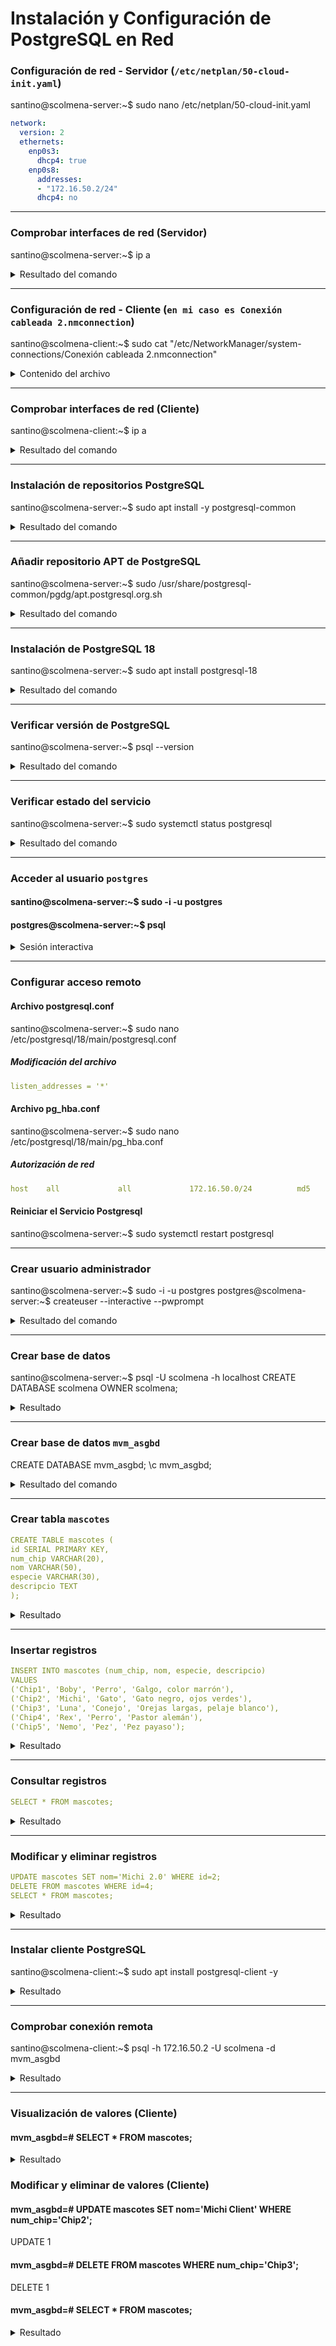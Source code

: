 # Instalación y Configuración de PostgreSQL en Red

### Configuración de red - Servidor (`/etc/netplan/50-cloud-init.yaml`)

santino@scolmena-server:~$ sudo nano /etc/netplan/50-cloud-init.yaml

```yaml
network:
  version: 2
  ethernets:
    enp0s3:
      dhcp4: true
    enp0s8:
      addresses:
      - "172.16.50.2/24"
      dhcp4: no
```

---

### Comprobar interfaces de red (Servidor)

santino@scolmena-server:~$ ip a
<details>
<summary>Resultado del comando</summary>
  
```

1: lo: <LOOPBACK,UP,LOWER_UP> mtu 65536 qdisc noqueue state UNKNOWN group default qlen 1000
    link/loopback 00:00:00:00:00:00 brd 00:00:00:00:00:00
    inet 127.0.0.1/8 scope host lo
       valid_lft forever preferred_lft forever
    inet6 ::1/128 scope host noprefixroute 
       valid_lft forever preferred_lft forever
2: enp0s3: <BROADCAST,MULTICAST,UP,LOWER_UP> mtu 1500 qdisc fq_codel state UP group default qlen 1000
    link/ether 08:00:27:27:3c:b0 brd ff:ff:ff:ff:ff:ff
    inet 10.0.2.15/24 metric 100 brd 10.0.2.255 scope global dynamic enp0s3
       valid_lft 86033sec preferred_lft 86033sec
    inet6 fd17:625c:f037:2:a00:27ff:fe27:3cb0/64 scope global dynamic mngtmpaddr noprefixroute 
       valid_lft 86324sec preferred_lft 14324sec
    inet6 fe80::a00:27ff:fe27:3cb0/64 scope link 
       valid_lft forever preferred_lft forever
3: enp0s8: <BROADCAST,MULTICAST,UP,LOWER_UP> mtu 1500 qdisc fq_codel state UP group default qlen 1000
    link/ether 08:00:27:1b:9c:ba brd ff:ff:ff:ff:ff:ff
    inet 172.16.50.2/24 brd 172.16.50.255 scope global enp0s8
       valid_lft forever preferred_lft forever
    inet6 fe80::a00:27ff:fe1b:9cba/64 scope link 
       valid_lft forever preferred_lft forever
```
</details>


---

### Configuración de red - Cliente (`en mi caso es Conexión cableada 2.nmconnection`)

santino@scolmena-client:~$ sudo cat "/etc/NetworkManager/system-connections/Conexión cableada 2.nmconnection"
<details>
<summary>Contenido del archivo</summary>

```
[connection]
id=Conexión cableada 2
uuid=1c198e9b-7663-3249-8bb7-eeee2129a503
type=ethernet
interface-name=enp0s8
timestamp=1760991774

[ipv4]
address1=172.16.50.3/24
method=manual

[ipv6]
addr-gen-mode=stable-privacy
method=auto
```
</details>

---

### Comprobar interfaces de red (Cliente)

santino@scolmena-client:~$ ip a
<details>
<summary>Resultado del comando</summary>

  ```
1: lo: <LOOPBACK,UP,LOWER_UP> mtu 65536 qdisc noqueue state UNKNOWN group default qlen 1000
    link/loopback 00:00:00:00:00:00 brd 00:00:00:00:00:00
    inet 127.0.0.1/8 scope host lo
       valid_lft forever preferred_lft forever
    inet6 ::1/128 scope host 
       valid_lft forever preferred_lft forever
2: enp0s3: <BROADCAST,MULTICAST,UP,LOWER_UP> mtu 1500 qdisc fq_codel state UP group default qlen 1000
    link/ether 08:00:27:29:b9:1d brd ff:ff:ff:ff:ff:ff
    inet 10.0.2.15/24 brd 10.0.2.255 scope global dynamic noprefixroute enp0s3
       valid_lft 85906sec preferred_lft 85906sec
    inet6 fd17:625c:f037:2:7a83:98e0:a7b3:6bc6/64 scope global temporary dynamic 
       valid_lft 86390sec preferred_lft 14390sec
    inet6 fd17:625c:f037:2:277f:1c4c:a07c:c989/64 scope global dynamic mngtmpaddr noprefixroute 
       valid_lft 86390sec preferred_lft 14390sec
    inet6 fe80::1194:43a3:57e1:1162/64 scope link noprefixroute 
       valid_lft forever preferred_lft forever
3: enp0s8: <BROADCAST,MULTICAST,UP,LOWER_UP> mtu 1500 qdisc fq_codel state UP group default qlen 1000
    link/ether 08:00:27:24:dd:23 brd ff:ff:ff:ff:ff:ff
    inet 172.16.50.3/24 brd 172.16.50.255 scope global noprefixroute enp0s8
       valid_lft forever preferred_lft forever
    inet6 fe80::1d07:ed13:b776:21dd/64 scope link noprefixroute 
       valid_lft forever preferred_lft forever
```
</details>

---

### Instalación de repositorios PostgreSQL

santino@scolmena-server:~$ sudo apt install -y postgresql-common
<details>
<summary>Resultado del comando</summary>
  
  ```
Leyendo lista de paquetes... Hecho
Creando árbol de dependencias... Hecho
Leyendo la información de estado... Hecho
Se instalarán los siguientes paquetes adicionales:
  libcommon-sense-perl libjson-perl libjson-xs-perl libtypes-serialiser-perl postgresql-client-common ssl-cert
Se instalarán los siguientes paquetes NUEVOS:
  libcommon-sense-perl libjson-perl libjson-xs-perl libtypes-serialiser-perl postgresql-client-common postgresql-common ssl-cert
0 actualizados, 7 nuevos se instalarán, 0 para eliminar y 1 no actualizados.
Se necesita descargar 413 kB de archivos.
Se utilizarán 1.394 kB de espacio de disco adicional después de esta operación.
Des:1 http://archive.ubuntu.com/ubuntu noble/main amd64 libjson-perl all 4.10000-1 [81,9 kB]
Des:2 http://archive.ubuntu.com/ubuntu noble-updates/main amd64 postgresql-client-common all 257build1.1 [36,4 kB]
Des:3 http://archive.ubuntu.com/ubuntu noble/main amd64 ssl-cert all 1.1.2ubuntu1 [17,8 kB]
Des:4 http://archive.ubuntu.com/ubuntu noble-updates/main amd64 postgresql-common all 257build1.1 [161 kB]
Des:5 http://archive.ubuntu.com/ubuntu noble/main amd64 libcommon-sense-perl amd64 3.75-3build3 [20,4 kB]
Des:6 http://archive.ubuntu.com/ubuntu noble/main amd64 libtypes-serialiser-perl all 1.01-1 [11,6 kB]
Des:7 http://archive.ubuntu.com/ubuntu noble-updates/main amd64 libjson-xs-perl amd64 4.040-0ubuntu0.24.04.1 [83,7 kB]
Descargados 413 kB en 0s (1.071 kB/s)   
Preconfigurando paquetes ...
Seleccionando el paquete libjson-perl previamente no seleccionado.
(Leyendo la base de datos ... 125341 ficheros o directorios instalados actualmente.)
Preparando para desempaquetar .../0-libjson-perl_4.10000-1_all.deb ...
Desempaquetando libjson-perl (4.10000-1) ...
Seleccionando el paquete postgresql-client-common previamente no seleccionado.
Preparando para desempaquetar .../1-postgresql-client-common_257build1.1_all.deb ...
Desempaquetando postgresql-client-common (257build1.1) ...
Seleccionando el paquete ssl-cert previamente no seleccionado.
Preparando para desempaquetar .../2-ssl-cert_1.1.2ubuntu1_all.deb ...
Desempaquetando ssl-cert (1.1.2ubuntu1) ...
Seleccionando el paquete postgresql-common previamente no seleccionado.
Preparando para desempaquetar .../3-postgresql-common_257build1.1_all.deb ...
Añadiendo `desviación de /usr/bin/pg_config a /usr/bin/pg_config.libpq-dev por postgresql-common'
Desempaquetando postgresql-common (257build1.1) ...
Seleccionando el paquete libcommon-sense-perl:amd64 previamente no seleccionado.
Preparando para desempaquetar .../4-libcommon-sense-perl_3.75-3build3_amd64.deb ...
Desempaquetando libcommon-sense-perl:amd64 (3.75-3build3) ...
Seleccionando el paquete libtypes-serialiser-perl previamente no seleccionado.
Preparando para desempaquetar .../5-libtypes-serialiser-perl_1.01-1_all.deb ...
Desempaquetando libtypes-serialiser-perl (1.01-1) ...
Seleccionando el paquete libjson-xs-perl previamente no seleccionado.
Preparando para desempaquetar .../6-libjson-xs-perl_4.040-0ubuntu0.24.04.1_amd64.deb ...
Desempaquetando libjson-xs-perl (4.040-0ubuntu0.24.04.1) ...
Configurando postgresql-client-common (257build1.1) ...
Configurando libcommon-sense-perl:amd64 (3.75-3build3) ...
Configurando ssl-cert (1.1.2ubuntu1) ...
Configurando libtypes-serialiser-perl (1.01-1) ...
Configurando libjson-perl (4.10000-1) ...
Configurando libjson-xs-perl (4.040-0ubuntu0.24.04.1) ...
Configurando postgresql-common (257build1.1) ...

Creating config file /etc/postgresql-common/createcluster.conf with new version
Building PostgreSQL dictionaries from installed myspell/hunspell packages...
Removing obsolete dictionary files:
Created symlink /etc/systemd/system/multi-user.target.wants/postgresql.service → /usr/lib/systemd/system/postgresql.service.
Procesando disparadores para man-db (2.12.0-4build2) ...
Scanning processes...                                                                                                                                                                                       
Scanning linux images...                                                                                                                                                                                    

Running kernel seems to be up-to-date.

No services need to be restarted.

No containers need to be restarted.

No user sessions are running outdated binaries.

No VM guests are running outdated hypervisor (qemu) binaries on this host.

```
</details>

---

### Añadir repositorio APT de PostgreSQL

santino@scolmena-server:~$ sudo /usr/share/postgresql-common/pgdg/apt.postgresql.org.sh
<details>
<summary>Resultado del comando</summary>

  ```
This script will enable the PostgreSQL APT repository on apt.postgresql.org on
your system. The distribution codename used will be noble-pgdg.

Press Enter to continue, or Ctrl-C to abort.

Using keyring /usr/share/postgresql-common/pgdg/apt.postgresql.org.gpg
Writing /etc/apt/sources.list.d/pgdg.sources ...

Running apt-get update ...
Des:1 https://apt.postgresql.org/pub/repos/apt noble-pgdg InRelease [107 kB]
Obj:2 http://archive.ubuntu.com/ubuntu noble InRelease                                                              
Obj:3 http://security.ubuntu.com/ubuntu noble-security InRelease                
Obj:4 http://archive.ubuntu.com/ubuntu noble-updates InRelease
Obj:5 http://archive.ubuntu.com/ubuntu noble-backports InRelease
Des:6 https://apt.postgresql.org/pub/repos/apt noble-pgdg/main amd64 Packages [350 kB]
Descargados 457 kB en 1s (806 kB/s)
Leyendo lista de paquetes... Hecho

You can now start installing packages from apt.postgresql.org.

Have a look at https://wiki.postgresql.org/wiki/Apt for more information;
most notably the FAQ at https://wiki.postgresql.org/wiki/Apt/FAQ

```
</details>

---

### Instalación de PostgreSQL 18

santino@scolmena-server:~$ sudo apt install postgresql-18
<details>
<summary>Resultado del comando</summary>

  ```
Leyendo lista de paquetes... Hecho
Creando árbol de dependencias... Hecho
Leyendo la información de estado... Hecho
Se instalarán los siguientes paquetes adicionales:
  libllvm19 libpq5 liburing2 postgresql-18-jit postgresql-client-18 postgresql-client-common postgresql-common
Paquetes sugeridos:
  libpq-oauth postgresql-doc-18
Se instalarán los siguientes paquetes NUEVOS:
  libllvm19 libpq5 liburing2 postgresql-18 postgresql-18-jit postgresql-client-18
Se actualizarán los siguientes paquetes:
  postgresql-client-common postgresql-common
2 actualizados, 6 nuevos se instalarán, 0 para eliminar y 1 no actualizados.
Se necesita descargar 48,6 MB de archivos.
Se utilizarán 201 MB de espacio de disco adicional después de esta operación.
¿Desea continuar? [S/n] s
Des:1 https://apt.postgresql.org/pub/repos/apt noble-pgdg/main amd64 postgresql-common all 285.pgdg24.04+1 [112 kB]
Des:2 https://apt.postgresql.org/pub/repos/apt noble-pgdg/main amd64 postgresql-client-common all 285.pgdg24.04+1 [47,9 kB]
Des:3 https://apt.postgresql.org/pub/repos/apt noble-pgdg/main amd64 libpq5 amd64 18.0-1.pgdg24.04+3 [248 kB]
Des:4 https://apt.postgresql.org/pub/repos/apt noble-pgdg/main amd64 postgresql-client-18 amd64 18.0-1.pgdg24.04+3 [2.091 kB]
Des:5 http://archive.ubuntu.com/ubuntu noble-updates/main amd64 libllvm19 amd64 1:19.1.1-1ubuntu1~24.04.2 [28,7 MB]
Des:6 https://apt.postgresql.org/pub/repos/apt noble-pgdg/main amd64 postgresql-18 amd64 18.0-1.pgdg24.04+3 [7.516 kB]
Des:7 https://apt.postgresql.org/pub/repos/apt noble-pgdg/main amd64 postgresql-18-jit amd64 18.0-1.pgdg24.04+3 [9.861 kB]
Des:8 http://archive.ubuntu.com/ubuntu noble/main amd64 liburing2 amd64 2.5-1build1 [21,1 kB]
Descargados 48,6 MB en 3s (17,5 MB/s)
Preconfigurando paquetes ...
(Leyendo la base de datos ... 125573 ficheros o directorios instalados actualmente.)
Preparando para desempaquetar .../0-postgresql-common_285.pgdg24.04+1_all.deb ...
Dejando `desviación de /usr/bin/pg_config a /usr/bin/pg_config.libpq-dev por postgresql-common'
Desempaquetando postgresql-common (285.pgdg24.04+1) sobre (257build1.1) ...
Preparando para desempaquetar .../1-postgresql-client-common_285.pgdg24.04+1_all.deb ...
Desempaquetando postgresql-client-common (285.pgdg24.04+1) sobre (257build1.1) ...
Seleccionando el paquete libllvm19:amd64 previamente no seleccionado.
Preparando para desempaquetar .../2-libllvm19_1%3a19.1.1-1ubuntu1~24.04.2_amd64.deb ...
Desempaquetando libllvm19:amd64 (1:19.1.1-1ubuntu1~24.04.2) ...
Seleccionando el paquete libpq5:amd64 previamente no seleccionado.
Preparando para desempaquetar .../3-libpq5_18.0-1.pgdg24.04+3_amd64.deb ...
Desempaquetando libpq5:amd64 (18.0-1.pgdg24.04+3) ...
Seleccionando el paquete liburing2:amd64 previamente no seleccionado.
Preparando para desempaquetar .../4-liburing2_2.5-1build1_amd64.deb ...
Desempaquetando liburing2:amd64 (2.5-1build1) ...
Seleccionando el paquete postgresql-client-18 previamente no seleccionado.
Preparando para desempaquetar .../5-postgresql-client-18_18.0-1.pgdg24.04+3_amd64.deb ...
Desempaquetando postgresql-client-18 (18.0-1.pgdg24.04+3) ...
Seleccionando el paquete postgresql-18 previamente no seleccionado.
Preparando para desempaquetar .../6-postgresql-18_18.0-1.pgdg24.04+3_amd64.deb ...
Desempaquetando postgresql-18 (18.0-1.pgdg24.04+3) ...
Seleccionando el paquete postgresql-18-jit previamente no seleccionado.
Preparando para desempaquetar .../7-postgresql-18-jit_18.0-1.pgdg24.04+3_amd64.deb ...
Desempaquetando postgresql-18-jit (18.0-1.pgdg24.04+3) ...
Configurando postgresql-client-common (285.pgdg24.04+1) ...
Removing obsolete conffile /etc/postgresql-common/supported_versions ...
Configurando libllvm19:amd64 (1:19.1.1-1ubuntu1~24.04.2) ...
Configurando libpq5:amd64 (18.0-1.pgdg24.04+3) ...
Configurando postgresql-common (285.pgdg24.04+1) ...
Instalando una nueva versión del fichero de configuración /etc/postgresql-common/pg_upgradecluster.d/analyze ...
Replacing config file /etc/postgresql-common/createcluster.conf with new version
Configurando liburing2:amd64 (2.5-1build1) ...
Configurando postgresql-client-18 (18.0-1.pgdg24.04+3) ...
update-alternatives: utilizando /usr/share/postgresql/18/man/man1/psql.1.gz para proveer /usr/share/man/man1/psql.1.gz (psql.1.gz) en modo automático
Configurando postgresql-18 (18.0-1.pgdg24.04+3) ...
Creating new PostgreSQL cluster 18/main ...
/usr/lib/postgresql/18/bin/initdb -D /var/lib/postgresql/18/main --auth-local peer --auth-host scram-sha-256 --no-instructions
Los archivos de este cluster serán de propiedad del usuario «postgres».
Este usuario también debe ser quien ejecute el proceso servidor.

El cluster será inicializado con configuración regional «es_ES.UTF-8».
La codificación por omisión ha sido por lo tanto definida a «UTF8».
La configuración de búsqueda en texto ha sido definida a «spanish».

Las sumas de verificación en páginas de datos han sido activadas.

corrigiendo permisos en el directorio existente /var/lib/postgresql/18/main ... hecho
creando subdirectorios ... hecho
seleccionando implementación de memoria compartida dinámica ... posix
seleccionando el valor para «max_connections» ... 100
seleccionando el valor para «shared_buffers» ... 128MB
seleccionando el huso horario por omisión ... Etc/UTC
creando archivos de configuración ... hecho
ejecutando script de inicio (bootstrap) ... hecho
realizando inicialización post-bootstrap ... hecho
sincronizando los datos a disco ... hecho
Configurando postgresql-18-jit (18.0-1.pgdg24.04+3) ...
Procesando disparadores para libc-bin (2.39-0ubuntu8.6) ...
Procesando disparadores para man-db (2.12.0-4build2) ...
Scanning processes...                                                                                                                                                                                       
Scanning linux images...                                                                                                                                                                                    

Running kernel seems to be up-to-date.

No services need to be restarted.

No containers need to be restarted.

No user sessions are running outdated binaries.

No VM guests are running outdated hypervisor (qemu) binaries on this host.

```
</details>

---

### Verificar versión de PostgreSQL

santino@scolmena-server:~$ psql --version
<details>
<summary>Resultado del comando</summary>
  
  ```
psql (PostgreSQL) 18.0 (Ubuntu 18.0-1.pgdg24.04+3)
  ```
</details>

---

### Verificar estado del servicio

santino@scolmena-server:~$ sudo systemctl status postgresql
<details>
<summary>Resultado del comando</summary>
  
  ```
● postgresql.service - PostgreSQL RDBMS
     Loaded: loaded (/usr/lib/systemd/system/postgresql.service; enabled; preset: enabled)
     Active: active (exited) since Mon 2025-10-20 20:49:44 UTC; 5min ago
   Main PID: 6556 (code=exited, status=0/SUCCESS)
        CPU: 2ms

oct 20 20:49:44 scolmena-server systemd[1]: Starting postgresql.service - PostgreSQL RDBMS...
oct 20 20:49:44 scolmena-server systemd[1]: Finished postgresql.service - PostgreSQL RDBMS.
```
</details>

---

### Acceder al usuario `postgres`

#### santino@scolmena-server:~$ sudo -i -u postgres
#### postgres@scolmena-server:~$ psql
<details>
<summary>Sesión interactiva</summary>
  
  ```
psql (18.0 (Ubuntu 18.0-1.pgdg24.04+3))
Digite «help» para obtener ayuda.
```
</details>

---

### Configurar acceso remoto
#### Archivo postgresql.conf
santino@scolmena-server:~$ sudo nano /etc/postgresql/18/main/postgresql.conf
##### Modificación del archivo
```yaml
listen_addresses = '*'
```

#### Archivo pg_hba.conf
santino@scolmena-server:~$ sudo nano /etc/postgresql/18/main/pg_hba.conf
##### Autorización de red
```yaml
host    all             all             172.16.50.0/24          md5
```

#### Reiniciar el Servicio Postgresql
santino@scolmena-server:~$ sudo systemctl restart postgresql

---

### Crear usuario administrador

santino@scolmena-server:~$ sudo -i -u postgres
postgres@scolmena-server:~$ createuser --interactive --pwprompt
<details>
<summary>Resultado del comando</summary>
  
  ```
Ingrese el nombre del rol a agregar: scolmena
Ingrese la contraseña para el nuevo rol:
¿Será el nuevo rol un superusuario? (s/n) s
```
</details>

---

### Crear base de datos

santino@scolmena-server:~$ psql -U scolmena -h localhost
CREATE DATABASE scolmena OWNER scolmena;

<details>
<summary>Resultado</summary>
  
  ```
CREATE DATABASE
```
</details>

---

### Crear base de datos `mvm_asgbd`

CREATE DATABASE mvm_asgbd;
\c mvm_asgbd;

<details>
<summary>Resultado del comando</summary>
  
  ```
Conectado a la base de datos «mvm_asgbd» con el usuario «scolmena».
```
</details>

---

### Crear tabla `mascotes`

```yaml
CREATE TABLE mascotes (
id SERIAL PRIMARY KEY,
num_chip VARCHAR(20),
nom VARCHAR(50),
especie VARCHAR(30),
descripcio TEXT
);
```
<details>
<summary>Resultado</summary>
  
  ```
CREATE TABLE
```
</details>

---

### Insertar registros

```yaml
INSERT INTO mascotes (num_chip, nom, especie, descripcio)
VALUES
('Chip1', 'Boby', 'Perro', 'Galgo, color marrón'),
('Chip2', 'Michi', 'Gato', 'Gato negro, ojos verdes'),
('Chip3', 'Luna', 'Conejo', 'Orejas largas, pelaje blanco'),
('Chip4', 'Rex', 'Perro', 'Pastor alemán'),
('Chip5', 'Nemo', 'Pez', 'Pez payaso');
```
<details>
<summary>Resultado</summary>
INSERT 0 5
</details>

---

### Consultar registros

```yaml
SELECT * FROM mascotes;
```
<details>
<summary>Resultado</summary>
  
| id | num_chip | nom  | especie | descripcio                |
|----|----------|------|---------|---------------------------|
| 1  | Chip1    | Boby | Perro   | Galgo, color marrón       |
| 2  | Chip2    | Michi| Gato    | Gato negro, ojos verdes   |
| 3  | Chip3    | Luna | Conejo  | Orejas largas, pelaje blanco |
| 4  | Chip4    | Rex  | Perro   | Pastor alemán             |
| 5  | Chip5    | Nemo | Pez     | Pez payaso                |

(5 rows)

</details>

---

### Modificar y eliminar registros

```yaml
UPDATE mascotes SET nom='Michi 2.0' WHERE id=2;
DELETE FROM mascotes WHERE id=4;
SELECT * FROM mascotes;
```

<details>
<summary>Resultado</summary>
  
| id | num_chip |    nom    | especie |          descripcio          |
|----|----------|-----------|---------|-----------------------------|
|  1 | Chip1    | Boby      | Perro   | Galgo, color marrón          |
|  3 | Chip3    | Luna      | Conejo  | Orejas largas, pelaje blanco |
|  5 | Chip5    | Nemo      | Pez     | Pez payaso                  |
|  2 | Chip2    | Michi 2.0 | Gato    | Gato negro, ojos verdes      |

(4 rows)
</details>

---

### Instalar cliente PostgreSQL

santino@scolmena-client:~$ sudo apt install postgresql-client -y
<details>
<summary>Resultado</summary>

  ```
Leyendo lista de paquetes... Hecho
Creando árbol de dependencias... Hecho
Leyendo la información de estado... Hecho
Se instalarán los siguientes paquetes adicionales:
  libpq5 postgresql-client-14 postgresql-client-common
Paquetes sugeridos:
  postgresql-14 postgresql-doc-14
Se instalarán los siguientes paquetes NUEVOS:
  libpq5 postgresql-client postgresql-client-14 postgresql-client-common
0 actualizados, 4 nuevos se instalarán, 0 para eliminar y 1 no actualizados.
Se necesita descargar 1.435 kB de archivos.
Se utilizarán 4.881 kB de espacio de disco adicional después de esta operación.
Des:1 http://es.archive.ubuntu.com/ubuntu jammy-updates/main amd64 libpq5 amd64 14.19-0ubuntu0.22.04.1 [152 kB]
Des:2 http://es.archive.ubuntu.com/ubuntu jammy/main amd64 postgresql-client-common all 238 [29,6 kB]
Des:3 http://es.archive.ubuntu.com/ubuntu jammy-updates/main amd64 postgresql-client-14 amd64 14.19-0ubuntu0.22.04.1 [1.249 kB]
Des:4 http://es.archive.ubuntu.com/ubuntu jammy/main amd64 postgresql-client all 14+238 [3.292 B]
Descargados 1.435 kB en 1s (1.022 kB/s)       
Seleccionando el paquete libpq5:amd64 previamente no seleccionado.
(Leyendo la base de datos ... 210320 ficheros o directorios instalados actualmente.)
Preparando para desempaquetar .../libpq5_14.19-0ubuntu0.22.04.1_amd64.deb ...
Desempaquetando libpq5:amd64 (14.19-0ubuntu0.22.04.1) ...
Seleccionando el paquete postgresql-client-common previamente no seleccionado.
Preparando para desempaquetar .../postgresql-client-common_238_all.deb ...
Desempaquetando postgresql-client-common (238) ...
Seleccionando el paquete postgresql-client-14 previamente no seleccionado.
Preparando para desempaquetar .../postgresql-client-14_14.19-0ubuntu0.22.04.1_amd64.deb ...
Desempaquetando postgresql-client-14 (14.19-0ubuntu0.22.04.1) ...
Seleccionando el paquete postgresql-client previamente no seleccionado.
Preparando para desempaquetar .../postgresql-client_14+238_all.deb ...
Desempaquetando postgresql-client (14+238) ...
Configurando postgresql-client-common (238) ...
Configurando libpq5:amd64 (14.19-0ubuntu0.22.04.1) ...
Configurando postgresql-client-14 (14.19-0ubuntu0.22.04.1) ...
update-alternatives: utilizando /usr/share/postgresql/14/man/man1/psql.1.gz para proveer /usr/share/man/man1/psql.1.gz (psql.1.gz) en modo automático
Configurando postgresql-client (14+238) ...
Procesando disparadores para man-db (2.10.2-1) ...
Procesando disparadores para libc-bin (2.35-0ubuntu3.11) ...
```
</details>

---

### Comprobar conexión remota

santino@scolmena-client:~$ psql -h 172.16.50.2 -U scolmena -d mvm_asgbd
<details>
<summary>Resultado</summary>
  
  ```
Password for user scolmena: 
psql (14.19 (Ubuntu 14.19-0ubuntu0.22.04.1), server 18.0 (Ubuntu 18.0-1.pgdg24.04+3))
WARNING: psql major version 14, server major version 18.
         Some psql features might not work.
SSL connection (protocol: TLSv1.3, cipher: TLS_AES_256_GCM_SHA384, bits: 256, compression: off)
Type "help" for help.
```
</details>

---

### Visualización de valores (Cliente)

#### mvm_asgbd=# SELECT * FROM mascotes;
<details>
<summary>Resultado</summary>
  
| id | num_chip |    nom    | especie |          descripcio          |
|----|----------|-----------|---------|-----------------------------|
|  1 | Chip1    | Boby      | Perro   | Galgo, color marrón          |
|  3 | Chip3    | Luna      | Conejo  | Orejas largas, pelaje blanco |
|  5 | Chip5    | Nemo      | Pez     | Pez payaso                  |
|  2 | Chip2    | Michi 2.0 | Gato    | Gato negro, ojos verdes      |

(4 rows)

</details>

### Modificar y eliminar de valores (Cliente)

#### mvm_asgbd=# UPDATE mascotes SET nom='Michi Client' WHERE num_chip='Chip2';
UPDATE 1
#### mvm_asgbd=# DELETE FROM mascotes WHERE num_chip='Chip3';
DELETE 1

#### mvm_asgbd=# SELECT * FROM mascotes;
<details>
<summary>Resultado</summary>
  
| id | num_chip |     nom      | especie |       descripcio        |
|----|----------|--------------|---------|-------------------------|
|  1 | Chip1    | Boby         | Perro   | Galgo, color marrón     |
|  5 | Chip5    | Nemo         | Pez     | Pez payaso              |
|  2 | Chip2    | Michi Client | Gato    | Gato negro, ojos verdes |
  
(3 rows)
</details>



